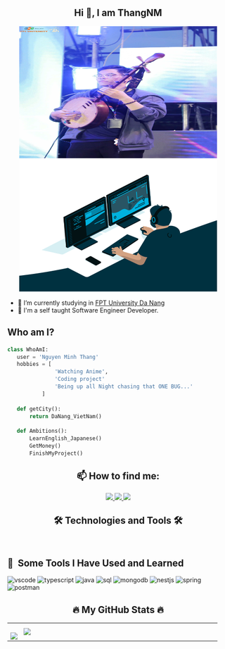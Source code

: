 <h2 align="center">Hi 👋, I am ThangNM  </h2>
<p align="center"> 
	<img src="https://github.com/minhthang165/minhthang165/blob/e62fef34491f3306c2b1f290cac4bb746984c575/ThangNM.jpg" alt="ThangNM" width="450" height="300" /> 
	<img src="https://github.com/AnhNN11/AnhNN11/blob/main/imgs/coding.gif" alt="ThangNM" width="450" height="300" /> 
</p>

- 🔭 I’m currently studying in [FPT University Da Nang](https://facebook.com/daihocfptdanang)
- 🌱 I'm a self taught Software Engineer Developer.
## Who am I?
 ```python
 class WhoAmI:
 	user = 'Nguyen Minh Thang'
	hobbies = [
				'Watching Anime',
				'Coding project'
				'Being up all Night chasing that ONE BUG...'
			]
	
	def getCity():
		return DaNang_VietNam()
	
	def Ambitions():
		LearnEnglish_Japanese()
		GetMoney()
		FinishMyProject()
 ```

 <h2 align="center">📫 How to find me:</h2>

<p align="center">
  <a href="https://www.facebook.com/thangnm.0505" alt="Facebook">
    <img src="https://img.icons8.com/fluent/48/000000/facebook-new.png" target="_blank" />
  </a> 
  <a href="https://github.com/minhthang165" alt="Github">
    <img src="https://img.icons8.com/fluent/48/000000/github.png"/>
  </a> 
  <a href="mailto:nguyenminhthang.dev@gmail.com" alt="Email">
    <img src="https://img.icons8.com/fluent/48/000000/mailing.png"/>
  </a>
</p>

<h2 align="center">🛠 Technologies and Tools 🛠</h2>
<br>
<!-- https://simpleicons.org/ -->
<h2> 🚀 &nbsp;Some Tools I Have Used and Learned</h2>
<p align="left">
<img src="https://cdn.jsdelivr.net/gh/devicons/devicon/icons/vscode/vscode-original.svg" alt="vscode" width="45" height="45"/>
<img src="https://cdn.jsdelivr.net/gh/devicons/devicon@latest/icons/typescript/typescript-original.svg" alt="typescript" width="45" height="45"/>
<img src="https://cdn.jsdelivr.net/gh/devicons/devicon@latest/icons/java/java-original.svg" alt="java" width="45" height="45"/>
<img src="https://cdn.jsdelivr.net/gh/devicons/devicon@latest/icons/microsoftsqlserver/microsoftsqlserver-original-wordmark.svg" alt="sql" width="45" height="45"/>
<img src="https://cdn.jsdelivr.net/gh/devicons/devicon@latest/icons/mongodb/mongodb-plain-wordmark.svg" alt="mongodb" width="45" height="45"/>
<img src="https://cdn.jsdelivr.net/gh/devicons/devicon@latest/icons/nestjs/nestjs-original.svg" alt="nestjs" width="45" height="45"/>
<img src="https://cdn.jsdelivr.net/gh/devicons/devicon@latest/icons/spring/spring-original-wordmark.svg" alt="spring" width="45" height="45"/>
<img src="https://cdn.jsdelivr.net/gh/devicons/devicon@latest/icons/postman/postman-original.svg" alt="postman" width="45" height="45"/>
</p>

 <h2 align="center">🔥 My GitHub Stats 🔥</h2>
 <!-- https://github.com/anuraghazra/github-readme-stats -->
  <table align="center" style="width:100%;">
    <tr>
      <td>
        <br>
          <div align=center>
            <a href="#" title="minhthang165">
              <img width="315" align="center" src="https://github-readme-stats.vercel.app/api/top-langs/?username=minhthang165&hide=c%23,powershell,Mathematica,Ruby,Objective-C,Objective-C%2b%2b,Cuda&title_color=61dafb&text_color=ffffff&icon_color=61dafb&bg_color=20232a&langs_count=8&layout=compact&border_color=61dafb&hide_border=true" />
            </a>
          </div>
      </td>
      <td>
        <div align=center>
          <a href="#" title="minhthang165">
            <img align="right" width="434" src="https://github-readme-stats.vercel.app/api?username=minhthang165&show_icons=true&theme=react&border_color=61dafb&hide_border=true" />
          </a>
        </div>
      </td>
    </tr>
  </table>

